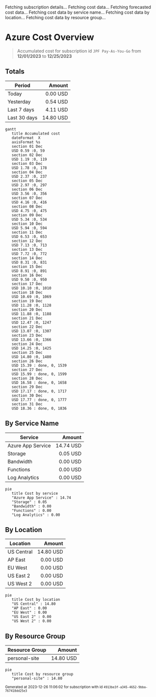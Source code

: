 Fetching subscription details...
Fetching cost data...
Fetching forecasted cost data...
Fetching cost data by service name...
Fetching cost data by location...
Fetching cost data by resource group...
# Azure Cost Overview

> Accumulated cost for subscription id `JPF Pay-As-You-Go` from **12/01/2023** to **12/25/2023**

## Totals

|Period|Amount|
|---|---:|
|Today|0.00 USD|
|Yesterday|0.54 USD|
|Last 7 days|4.11 USD|
|Last 30 days|14.80 USD|

```mermaid
gantt
   title Accumulated cost
   dateFormat  X
   axisFormat %s
   section 01 Dec
   USD 0.59 :0, 59
   section 02 Dec
   USD 1.19 :0, 119
   section 03 Dec
   USD 1.78 :0, 178
   section 04 Dec
   USD 2.37 :0, 237
   section 05 Dec
   USD 2.97 :0, 297
   section 06 Dec
   USD 3.56 :0, 356
   section 07 Dec
   USD 4.16 :0, 416
   section 08 Dec
   USD 4.75 :0, 475
   section 09 Dec
   USD 5.34 :0, 534
   section 10 Dec
   USD 5.94 :0, 594
   section 11 Dec
   USD 6.53 :0, 653
   section 12 Dec
   USD 7.13 :0, 713
   section 13 Dec
   USD 7.72 :0, 772
   section 14 Dec
   USD 8.31 :0, 831
   section 15 Dec
   USD 8.91 :0, 891
   section 16 Dec
   USD 9.50 :0, 950
   section 17 Dec
   USD 10.10 :0, 1010
   section 18 Dec
   USD 10.69 :0, 1069
   section 19 Dec
   USD 11.28 :0, 1128
   section 20 Dec
   USD 11.88 :0, 1188
   section 21 Dec
   USD 12.47 :0, 1247
   section 22 Dec
   USD 13.07 :0, 1307
   section 23 Dec
   USD 13.66 :0, 1366
   section 24 Dec
   USD 14.25 :0, 1425
   section 25 Dec
   USD 14.80 :0, 1480
   section 26 Dec
   USD 15.39 : done, 0, 1539
   section 27 Dec
   USD 15.99 : done, 0, 1599
   section 28 Dec
   USD 16.58 : done, 0, 1658
   section 29 Dec
   USD 17.17 : done, 0, 1717
   section 30 Dec
   USD 17.77 : done, 0, 1777
   section 31 Dec
   USD 18.36 : done, 0, 1836
```

## By Service Name

|Service|Amount|
|---|---:|
|Azure App Service|14.74 USD|
|Storage|0.05 USD|
|Bandwidth|0.00 USD|
|Functions|0.00 USD|
|Log Analytics|0.00 USD|

```mermaid
pie
   title Cost by service
   "Azure App Service" : 14.74
   "Storage" : 0.05
   "Bandwidth" : 0.00
   "Functions" : 0.00
   "Log Analytics" : 0.00
```

## By Location

|Location|Amount|
|---|---:|
|US Central|14.80 USD|
|AP East|0.00 USD|
|EU West|0.00 USD|
|US East 2|0.00 USD|
|US West 2|0.00 USD|

```mermaid
pie
   title Cost by location
   "US Central" : 14.80
   "AP East" : 0.00
   "EU West" : 0.00
   "US East 2" : 0.00
   "US West 2" : 0.00
```

## By Resource Group

|Resource Group|Amount|
|---|---:|
|personal-site|14.80 USD|

```mermaid
pie
   title Cost by resource group
   "personal-site" : 14.80
```

<sup>Generated at 2023-12-26 11:06:02 for subscription with id `4913be3f-a345-4652-9bba-767418dd25e3`</sup>
